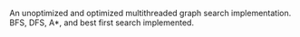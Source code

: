 An unoptimized and optimized multithreaded graph search implementation. BFS, DFS, A*, and best first search implemented.
